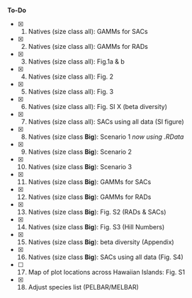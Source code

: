 __To-Do__  
- [x] 1) Natives (size class all): GAMMs for SACs  
- [x] 2) Natives (size class all): GAMMs for RADs  
- [x] 3) Natives (size class all): Fig.1a & b     
- [x] 4) Natives (size class all): Fig. 2   
- [x] 5) Natives (size class all): Fig. 3    
- [x] 6) Natives (size class all): Fig. SI X (beta diversity)  
- [x] 7) Natives (size class all): SACs using all data (SI figure)
- [x] 8) Natives (size class **Big**): Scenario 1 _now using .RData_      
- [x] 9) Natives (size class **Big**): Scenario 2 
- [x] 10) Natives (size class **Big**): Scenario 3 
- [x] 11) Natives (size class **Big**): GAMMs for SACs 
- [x] 12) Natives (size class **Big**): GAMMs for RADs   
- [x] 13) Natives (size class **Big**): Fig. S2 (RADs & SACs)  
- [x] 14) Natives (size class **Big**): Fig. S3  (Hill Numbers)
- [x] 15) Natives (size class **Big**): beta diversity (Appendix)
- [x] 16) Natives (size class **Big**): SACs using all data (Fig. S4)
- [ ] 17) Map of plot locations across Hawaiian Islands: Fig. S1 
- [x] 18) Adjust species list (PELBAR/MELBAR)  

